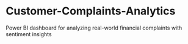 # Customer-Complaints-Analytics
Power BI dashboard for analyzing real-world financial complaints with sentiment insights
